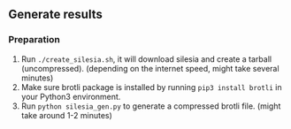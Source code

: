 ## Generate results
### Preparation
1. Run `./create_silesia.sh`, it will download silesia and create a tarball (uncompressed). (depending on the internet speed, might take several minutes)
2. Make sure brotli package is installed by running `pip3 install brotli` in your Python3 environment.
3. Run `python silesia_gen.py` to generate a compressed brotli file. (might take around 1-2 minutes)


